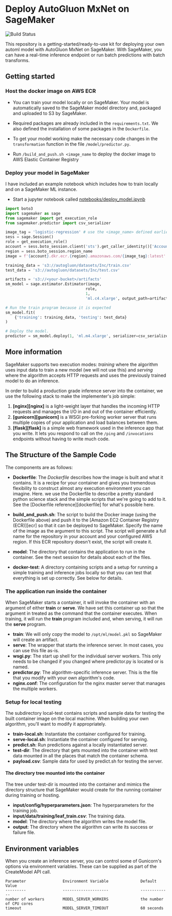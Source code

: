 # Deploy AutoGluon MxNet on SageMaker

![Build Status](https://codebuild.eu-west-1.amazonaws.com/badges?uuid=eyJlbmNyeXB0ZWREYXRhIjoiejdGeFBYcGFCY1J3aC9HUWhwbE95ZEkrcVluZFZvNXE2aG11bDZoMzFHQnJjNmhFWVF1NlpTdUNYSzNBRXdnZ1hNd2txYVJybVhWYWtFK0xRektkN2VBPSIsIml2UGFyYW1ldGVyU3BlYyI6IlVPSldqa0VTUWo4V1M1eG0iLCJtYXRlcmlhbFNldFNlcmlhbCI6MX0%3D&branch=master)

This repository is a getting-started/ready-to-use kit for deploying your own automl model with AutoGluon MxNet on SageMaker. With SageMaker, you can have
a real-time inference endpoint or run batch predictions with batch transforms. 

## Getting started

### Host the docker image on AWS ECR

* You can train your model locally or on SageMaker. Your model is automatically saved to the SageMaker model directory and, packaged and uploaded to S3 by SageMaker.

* Required packages are already included in the `requirements.txt`. We also defined the installation of some packages in the `Dockerfile`.

* To get your model working make the necessary code changes in the `transformation` function in the file `/model/predictor.py`.

* Run `/build_and_push.sh <image_name` to deploy the docker image to AWS Elastic Container Registry

### Deploy your model in SageMaker
I have included an example notebook which includes how to train locally and on a SageMaker ML instance.

* Start a jupyter notebook called [notebooks/deploy_model.ipynb](notebooks/deploy_model.ipynb)

```python
import boto3
import sagemaker as sage
from sagemaker import get_execution_role
from sagemaker.predictor import csv_serializer

image_tag = 'logistic-regression' # use the <image_name> defined earlier
sess = sage.Session()
role = get_execution_role()
account = sess.boto_session.client('sts').get_caller_identity()['Account']
region = sess.boto_session.region_name
image = f'{account}.dkr.ecr.{region}.amazonaws.com/{image_tag}:latest'

training_data = 's3://autogluon/datasets/Inc/train.csv'
test_data = 's3://autogluon/datasets/Inc/test.csv'

artifacts = 's3://<your-bucket>/artifacts'
sm_model = sage.estimator.Estimator(image,
                                   role,
                                   1,
                                   'ml.c4.xlarge', output_path=artifacts, sagemaker_session=sess)

# Run the train program because it is expected
sm_model.fit(
    {'training': training_data, 'testing': test_data}
)

# Deploy the model.
predictor = sm_model.deploy(1, 'ml.m4.xlarge', serializer=csv_serializer)
```

## More information
SageMaker supports two execution modes: _training_ where the algorithm uses input data to train a new model (we will not use this) and _serving_ where the algorithm accepts HTTP requests and uses the previously trained model to do an inference.

In order to build a production grade inference server into the container, we use the following stack to make the implementer's job simple:

1. __[nginx][nginx]__ is a light-weight layer that handles the incoming HTTP requests and manages the I/O in and out of the container efficiently.
2. __[gunicorn][gunicorn]__ is a WSGI pre-forking worker server that runs multiple copies of your application and load balances between them.
3. __[flask][flask]__ is a simple web framework used in the inference app that you write. It lets you respond to call on the `/ping` and `/invocations` endpoints without having to write much code.

## The Structure of the Sample Code

The components are as follows:

* __Dockerfile__: The _Dockerfile_ describes how the image is built and what it contains. It is a recipe for your container and gives you tremendous flexibility to construct almost any execution environment you can imagine. Here. we use the Dockerfile to describe a pretty standard python science stack and the simple scripts that we're going to add to it. See the [Dockerfile reference][dockerfile] for what's possible here.

* __build\_and\_push.sh__: The script to build the Docker image (using the Dockerfile above) and push it to the [Amazon EC2 Container Registry (ECR)][ecr] so that it can be deployed to SageMaker. Specify the name of the image as the argument to this script. The script will generate a full name for the repository in your account and your configured AWS region. If this ECR repository doesn't exist, the script will create it.

* __model__: The directory that contains the application to run in the container. See the next session for details about each of the files.

* __docker-test__: A directory containing scripts and a setup for running a simple training and inference jobs locally so that you can test that everything is set up correctly. See below for details.

### The application run inside the container

When SageMaker starts a container, it will invoke the container with an argument of either __train__ or __serve__. We have set this container up so that the argument in treated as the command that the container executes. When training, it will run the __train__ program included and, when serving, it will run the __serve__ program.

* __train__: We will only copy the model to `/opt/ml/model.pkl` so SageMaker will create an artifact.
* __serve__: The wrapper that starts the inference server. In most cases, you can use this file as-is.
* __wsgi.py__: The start up shell for the individual server workers. This only needs to be changed if you changed where predictor.py is located or is named.
* __predictor.py__: The algorithm-specific inference server. This is the file that you modify with your own algorithm's code.
* __nginx.conf__: The configuration for the nginx master server that manages the multiple workers.

### Setup for local testing

The subdirectory local-test contains scripts and sample data for testing the built container image on the local machine. When building your own algorithm, you'll want to modify it appropriately.

* __train-local.sh__: Instantiate the container configured for training.
* __serve-local.sh__: Instantiate the container configured for serving.
* __predict.sh__: Run predictions against a locally instantiated server.
* __test-dir__: The directory that gets mounted into the container with test data mounted in all the places that match the container schema.
* __payload.csv__: Sample data for used by predict.sh for testing the server.

#### The directory tree mounted into the container

The tree under test-dir is mounted into the container and mimics the directory structure that SageMaker would create for the running container during training or hosting.

* __input/config/hyperparameters.json__: The hyperparameters for the training job.
* __input/data/training/leaf_train.csv__: The training data.
* __model__: The directory where the algorithm writes the model file.
* __output__: The directory where the algorithm can write its success or failure file.

## Environment variables

When you create an inference server, you can control some of Gunicorn's options via environment variables. These
can be supplied as part of the CreateModel API call.

    Parameter                Environment Variable              Default Value
    ---------                --------------------              -------------
    number of workers        MODEL_SERVER_WORKERS              the number of CPU cores
    timeout                  MODEL_SERVER_TIMEOUT              60 seconds


